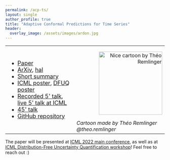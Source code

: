 ```yaml
---
permalink: /acp-ts/
layout: single
author_profile: true
title: "Adaptive Conformal Predictions for Time Series"
header:
  overlay_image: /assets/images/ardon.jpg
---
```


<table border="0">
 <tr>
    <td>
        <ul style="font-size: 18px">
          <li> <a href="https://proceedings.mlr.press/v162/zaffran22a.html">Paper</a> </li>
          <li> <a href="https://arxiv.org/abs/2202.07282">ArXiv</a>, <a href="https://hal.archives-ouvertes.fr/hal-03573934">hal</a> </li>
         <li> <a href="http://mzaffran.github.io/assets/files/Posters/acp_ts_summary.pdf">Short summary</a> </li>
         <li> <a href="http://mzaffran.github.io/assets/files/Posters/acp_ts_icml_poster.pdf">ICML poster</a>, <a href="http://mzaffran.github.io/assets/files/Posters/acp_ts_dfuq_poster.pdf">DFUQ poster</a> </li>
         <li> <a href="https://icml.cc/virtual/2022/spotlight/17818">Recorded 5' talk</a>, <a href="https://slideslive.com/38983531/adaptive-conformal-predictions-for-time-series">live 5' talk at ICML</a> </li>
         <li> <a href="https://www.youtube.com/watch?v=Yuxu9aUpVi0">45' talk</a> </li>
         <li> <a href="https://github.com/mzaffran/adaptiveconformalpredictionstimeseries">GitHub repository</a> </li>
        </ul>  
    </td>
    <td>
        <p align="right">
            <img src="http://mzaffran.github.io/assets/images/cartoon_theo.jpg" alt="Nice cartoon by Théo Remlinger" width="200"/>
        </p>  
        <em>Cartoon made by Théo Remlinger @theo.remlinger</em>
    </td>
 </tr>
</table>

The paper will be presented at [ICML 2022 main conference](https://icml.cc/), as well as at [ICML Distribution-Free Uncertainty Quantification workshop](https://sites.google.com/berkeley.edu/dfuq-22/home)! Feel free to reach out :)

